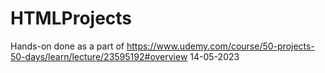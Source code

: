 # HTMLProjects
Hands-on done as a part of https://www.udemy.com/course/50-projects-50-days/learn/lecture/23595192#overview
14-05-2023